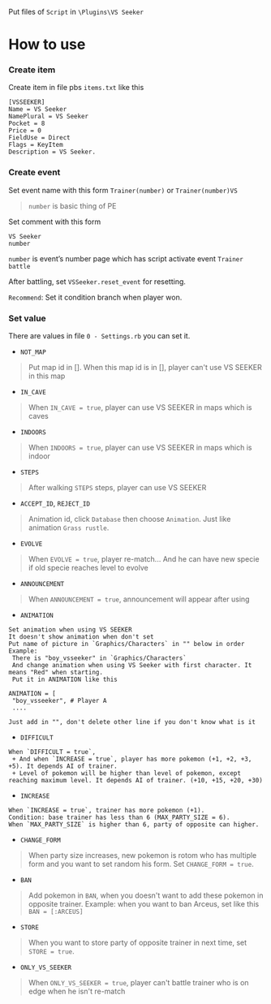 Put files of `Script` in `\Plugins\VS Seeker`

# How to use

### Create item
Create item in file pbs `items.txt` like this
```
[VSSEEKER]
Name = VS Seeker
NamePlural = VS Seeker
Pocket = 8
Price = 0
FieldUse = Direct
Flags = KeyItem
Description = VS Seeker.
```

### Create event
Set event name with this form `Trainer(number)` or `Trainer(number)VS`
> `number` is basic thing of PE

Set comment with this form
```
VS Seeker
number
```
`number` is event’s number page which has script activate event `Trainer battle`

After battling, set `VSSeeker.reset_event` for resetting.

`Recommend`: Set it condition branch when player won.

### Set value
There are values in file `0 - Settings.rb` you can set it.

- `NOT_MAP`
> Put map id in []. When this map id is in [], player can't use VS SEEKER in this map

- `IN_CAVE`
> When `IN_CAVE = true`, player can use VS SEEKER in maps which is caves

- `INDOORS`
> When `INDOORS = true`, player can use VS SEEKER in maps which is indoor

- `STEPS`
> After walking `STEPS` steps, player can use VS SEEKER

- `ACCEPT_ID`, `REJECT_ID`
> Animation id, click `Database` then choose `Animation`. Just like animation `Grass rustle`.

- `EVOLVE`
> When `EVOLVE = true`, player re-match... And he can have new specie if old specie reaches level to evolve

- `ANNOUNCEMENT`
> When `ANNOUNCEMENT = true`, announcement will appear after using

- `ANIMATION`
```
Set animation when using VS SEEKER
It doesn't show animation when don't set
Put name of picture in `Graphics/Characters` in "" below in order
Example:
 There is "boy_vsseeker" in `Graphics/Characters`
 And change animation when using VS Seeker with first character. It means "Red" when starting.
 Put it in ANIMATION like this

ANIMATION = [
 "boy_vsseeker", # Player A
 ....

Just add in "", don't delete other line if you don't know what is it
```

- `DIFFICULT`
```
When `DIFFICULT = true`,
 + And when `INCREASE = true`, player has more pokemon (+1, +2, +3, +5). It depends AI of trainer.
 + Level of pokemon will be higher than level of pokemon, except reaching maximum level. It depends AI of trainer. (+10, +15, +20, +30)
```

- `INCREASE`
```
When `INCREASE = true`, trainer has more pokemon (+1).
Condition: base trainer has less than 6 (MAX_PARTY_SIZE = 6).
When `MAX_PARTY_SIZE` is higher than 6, party of opposite can higher.
```

- `CHANGE_FORM`
> When party size increases, new pokemon is rotom who has multiple form and you want to set random his form. Set `CHANGE_FORM = true`.

- `BAN`
> Add pokemon in `BAN`, when you doesn't want to add these pokemon in opposite trainer. Example: when you want to ban Arceus, set like this `BAN = [:ARCEUS]`

- `STORE`
> When you want to store party of opposite trainer in next time, set `STORE = true`.

- `ONLY_VS_SEEKER`
> When `ONLY_VS_SEEKER = true`, player can't battle trainer who is on edge when he isn't re-match
